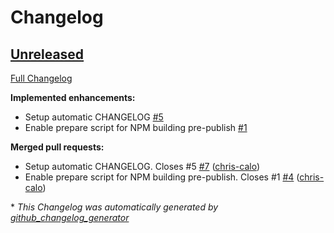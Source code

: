 # Changelog

## [Unreleased](https://github.com/vulcancreative/serverless-storage/tree/HEAD)

[Full Changelog](https://github.com/vulcancreative/serverless-storage/compare/628c28146222aa07cc32a9a6179bf13686942656...HEAD)

**Implemented enhancements:**

- Setup automatic CHANGELOG [\#5](https://github.com/vulcancreative/serverless-storage/issues/5)
- Enable prepare script for NPM building pre-publish [\#1](https://github.com/vulcancreative/serverless-storage/issues/1)

**Merged pull requests:**

- Setup automatic CHANGELOG. Closes \#5 [\#7](https://github.com/vulcancreative/serverless-storage/pull/7) ([chris-calo](https://github.com/chris-calo))
- Enable prepare script for NPM building pre-publish. Closes \#1 [\#4](https://github.com/vulcancreative/serverless-storage/pull/4) ([chris-calo](https://github.com/chris-calo))



\* *This Changelog was automatically generated by [github_changelog_generator](https://github.com/github-changelog-generator/github-changelog-generator)*
